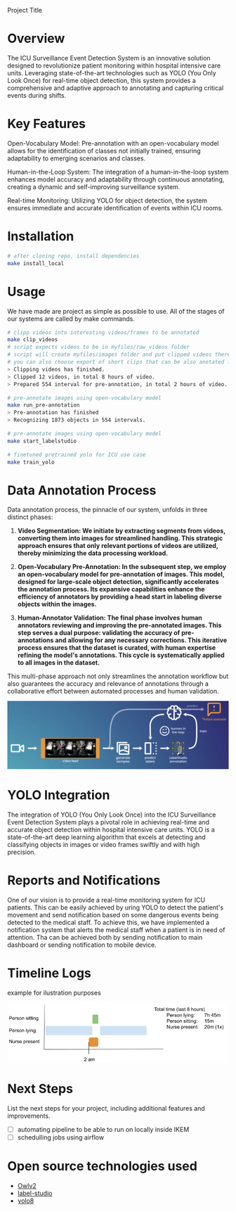 Project Title
# Overview
The ICU Surveillance Event Detection System is an innovative solution designed to revolutionize patient monitoring within hospital intensive care units. Leveraging state-of-the-art technologies such as YOLO (You Only Look Once) for real-time object detection, this system provides a comprehensive and adaptive approach to annotating and capturing critical events during shifts.

# Key Features
Open-Vocabulary Model: Pre-annotation with an open-vocabulary model allows for the identification of classes not initially trained, ensuring adaptability to emerging scenarios and classes.

Human-in-the-Loop System: The integration of a human-in-the-loop system enhances model accuracy and adaptability through continuous annotating, creating a dynamic and self-improving surveillance system.

Real-time Monitoring: Utilizing YOLO for object detection, the system ensures immediate and accurate identification of events within ICU rooms.


# Installation

```bash
# after cloning repo, install dependencies
make install_local
```

# Usage
We have made are project as simple as possible to use. All of the stages of our systems are called by make commands.

```bash
# clipp videos into interesting videos/frames to be annotated
make clip_videos
# script expects videos to be in myfiles/raw_videos folder
# script will create myfiles/images folder and put clipped videos there
# you can also choose export of short clips that can be also anotated for object tracking
> Clipping videos has finished.
> Clipped 12 videos, in total 8 hours of video.
> Prepared 554 interval for pre-annotation, in total 2 hours of video.
```

```bash
# pre-annotate images using open-vocabulary model
make run_pre-annotation
> Pre-annotation has finished
> Recognizing 1873 objects in 554 intervals.
```

```bash
# pre-annotate images using open-vocabulary model
make start_labelstudio
```

```bash
# finetuned pretrained yolo for ICU use case
make train_yolo
```

# Data Annotation Process

Data annotation process, the pinnacle of our system, unfolds in three distinct phases:

1. **Video Segmentation: We initiate by extracting segments from videos, converting them into images for streamlined handling. This strategic approach ensures that only relevant portions of videos are utilized, thereby minimizing the data processing workload.**

2. **Open-Vocabulary Pre-Annotation: In the subsequent step, we employ an open-vocabulary model for pre-annotation of images. This model, designed for large-scale object detection, significantly accelerates the annotation process. Its expansive capabilities enhance the efficiency of annotators by providing a head start in labeling diverse objects within the images.**

3. **Human-Annotator Validation: The final phase involves human annotators reviewing and improving the pre-annotated images. This step serves a dual purpose: validating the accuracy of pre-annotations and allowing for any necessary corrections. This iterative process ensures that the dataset is curated, with human expertise refining the model's annotations. This cycle is systematically applied to all images in the dataset.**

This multi-phase approach not only streamlines the annotation workflow but also guarantees the accuracy and relevance of annotations through a collaborative effort between automated processes and human validation.

![hil.png](images%2Fhil.png)

# YOLO Integration
The integration of YOLO (You Only Look Once) into the ICU Surveillance Event Detection System plays a pivotal role in achieving real-time and accurate object detection within hospital intensive care units. YOLO is a state-of-the-art deep learning algorithm that excels at detecting and classifying objects in images or video frames swiftly and with high precision.

# Reports and Notifications
One of our vision is to provide a real-time monitoring system for ICU patients. This can be easily achieved by uring YOLO to detect the patient's movement and send notification based on some dangerous events being detected to the medical staff.
To achieve this, we have implemented a notification system that alerts the medical staff when a patient is in need of attention.
Tha can be achieved both  by sending notification to main dashboard or sending notification to mobile device.

# Timeline Logs
example for ilustration purposes

![timelog.png](images%2Ftimelog.png)

# Next Steps
List the next steps for your project, including additional features and improvements.
- [ ] automating pipeline to be able to run on locally inside IKEM
- [ ] schedulling jobs using airflow

# Open source technologies used
- [Owlv2](https://huggingface.co/google/owlv2-large-patch14-ensemble)
- [label-studio](https://labelstud.io/)
- [yolo8](https://github.com/ultralytics/ultralytics)
